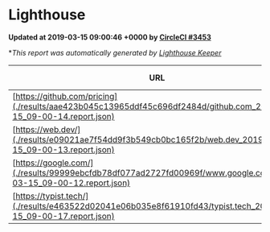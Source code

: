 
# Lighthouse

**Updated at 2019-03-15 09:00:46 +0000 by [CircleCI #3453](https://circleci.com/gh/ItinerisLtd/lighthouse-keeper-example/3453)**

**This report was automatically generated by [Lighthouse Keeper](https://github.com/itinerisltd/lighthouse-keeper)*

| URL | Performance | Accessibility | Best Practices | SEO | PWA | Updated At |
| --- | --- | --- | --- | --- | --- | --- |
| [https://github.com/pricing](./results/aae423b045c13965ddf45c696df2484d/github.com_2019-03-15_09-00-14.report.json) | 0.8 | 0.89 | 0.93 | 0.9 | 0.58 | 2019-03-15T09:00:14.583Z |
| [https://web.dev/](./results/e09021ae7f54dd9f3b549cb0bc165f2b/web.dev_2019-03-15_09-00-13.report.json) | 0.94 | 0.93 | 1 | 0.87 | 1 | 2019-03-15T09:00:13.222Z |
| [https://google.com/](./results/99999ebcfdb78df077ad2727fd00969f/www.google.com_2019-03-15_09-00-12.report.json) | 0.95 | 0.71 | 0.93 | 0.82 | 0.58 | 2019-03-15T09:00:12.476Z |
| [https://typist.tech/](./results/e463522d02041e06b035e8f61910fd43/typist.tech_2019-03-15_09-00-17.report.json) | 1 |  |  |  |  | 2019-03-15T09:00:17.658Z |
